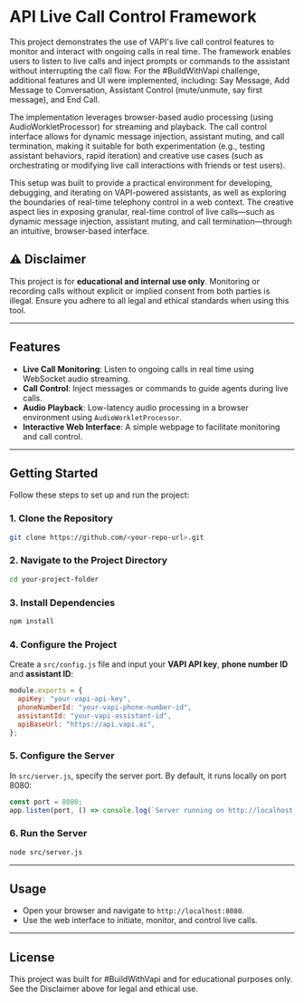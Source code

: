 # API Live Call Control Framework

This project demonstrates the use of VAPI's live call control features to monitor and interact with ongoing calls in real time. The framework enables users to listen to live calls and inject prompts or commands to the assistant without interrupting the call flow. For the #BuildWithVapi challenge, additional features and UI were implemented, including: Say Message, Add Message to Conversation, Assistant Control (mute/unmute, say first message), and End Call.

The implementation leverages browser-based audio processing (using AudioWorkletProcessor) for streaming and playback. The call control interface allows for dynamic message injection, assistant muting, and call termination, making it suitable for both experimentation (e.g., testing assistant behaviors, rapid iteration) and creative use cases (such as orchestrating or modifying live call interactions with friends or test users).

This setup was built to provide a practical environment for developing, debugging, and iterating on VAPI-powered assistants, as well as exploring the boundaries of real-time telephony control in a web context. The creative aspect lies in exposing granular, real-time control of live calls—such as dynamic message injection, assistant muting, and call termination—through an intuitive, browser-based interface.


## ⚠️ Disclaimer
This project is for **educational and internal use only**. Monitoring or recording calls without explicit or implied consent from both parties is illegal. Ensure you adhere to all legal and ethical standards when using this tool.

---

## Features
- **Live Call Monitoring**: Listen to ongoing calls in real time using WebSocket audio streaming.
- **Call Control**: Inject messages or commands to guide agents during live calls.
- **Audio Playback**: Low-latency audio processing in a browser environment using `AudioWorkletProcessor`.
- **Interactive Web Interface**: A simple webpage to facilitate monitoring and call control.

---

## Getting Started

Follow these steps to set up and run the project:

### 1. Clone the Repository
```bash
git clone https://github.com/<your-repo-url>.git
```

### 2. Navigate to the Project Directory
```bash
cd your-project-folder
```

### 3. Install Dependencies
```bash
npm install
```

### 4. Configure the Project
Create a `src/config.js` file and input your **VAPI API key**, **phone number ID** and **assistant ID**:

```javascript
module.exports = {
  apiKey: "your-vapi-api-key",
  phoneNumberId: "your-vapi-phone-number-id",
  assistantId: "your-vapi-assistant-id",
  apiBaseUrl: "https://api.vapi.ai",
};
```

### 5. Configure the Server
In `src/server.js`, specify the server port. By default, it runs locally on port 8080:

```javascript
const port = 8080;
app.listen(port, () => console.log(`Server running on http://localhost:${port}`));
```

### 6. Run the Server
```bash
node src/server.js
```

---

## Usage
- Open your browser and navigate to `http://localhost:8080`.
- Use the web interface to initiate, monitor, and control live calls.

---

## License
This project was built for #BuildWithVapi and for educational purposes only. See the Disclaimer above for legal and ethical use.

